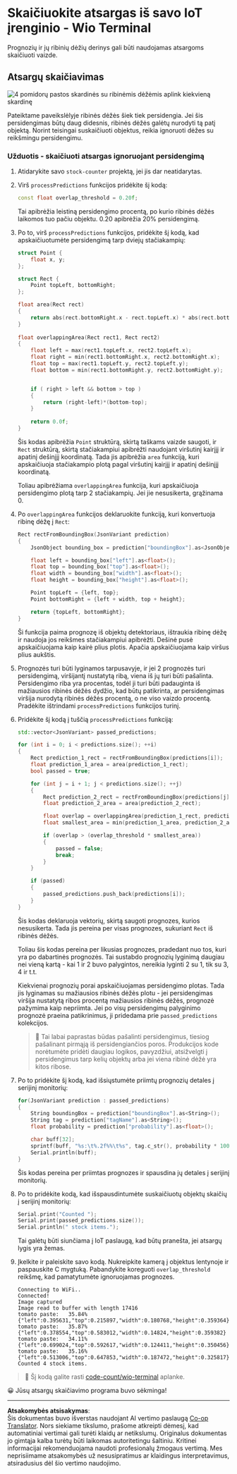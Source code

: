 <!--
CO_OP_TRANSLATOR_METADATA:
{
  "original_hash": "0b2ae20b0fc8e73c9598dea937cac038",
  "translation_date": "2025-08-28T20:17:15+00:00",
  "source_file": "5-retail/lessons/2-check-stock-device/wio-terminal-count-stock.md",
  "language_code": "lt"
}
-->
# Skaičiuokite atsargas iš savo IoT įrenginio - Wio Terminal

Prognozių ir jų ribinių dėžių derinys gali būti naudojamas atsargoms skaičiuoti vaizde.

## Atsargų skaičiavimas

![4 pomidorų pastos skardinės su ribinėmis dėžėmis aplink kiekvieną skardinę](../../../../../translated_images/rpi-stock-with-bounding-boxes.b5540e2ecb7cd49f1271828d3be412671d950e87625c5597ea97c90f11e01097.lt.jpg)

Pateiktame paveikslėlyje ribinės dėžės šiek tiek persidengia. Jei šis persidengimas būtų daug didesnis, ribinės dėžės galėtų nurodyti tą patį objektą. Norint teisingai suskaičiuoti objektus, reikia ignoruoti dėžes su reikšmingu persidengimu.

### Užduotis - skaičiuoti atsargas ignoruojant persidengimą

1. Atidarykite savo `stock-counter` projektą, jei jis dar neatidarytas.

1. Virš `processPredictions` funkcijos pridėkite šį kodą:

    ```cpp
    const float overlap_threshold = 0.20f;
    ```

    Tai apibrėžia leistiną persidengimo procentą, po kurio ribinės dėžės laikomos tuo pačiu objektu. 0.20 apibrėžia 20% persidengimą.

1. Po to, virš `processPredictions` funkcijos, pridėkite šį kodą, kad apskaičiuotumėte persidengimą tarp dviejų stačiakampių:

    ```cpp
    struct Point {
        float x, y;
    };

    struct Rect {
        Point topLeft, bottomRight;
    };

    float area(Rect rect)
    {
        return abs(rect.bottomRight.x - rect.topLeft.x) * abs(rect.bottomRight.y - rect.topLeft.y);
    }
     
    float overlappingArea(Rect rect1, Rect rect2)
    {
        float left = max(rect1.topLeft.x, rect2.topLeft.x);
        float right = min(rect1.bottomRight.x, rect2.bottomRight.x);
        float top = max(rect1.topLeft.y, rect2.topLeft.y);
        float bottom = min(rect1.bottomRight.y, rect2.bottomRight.y);
    
    
        if ( right > left && bottom > top )
        {
            return (right-left)*(bottom-top);
        }
        
        return 0.0f;
    }
    ```

    Šis kodas apibrėžia `Point` struktūrą, skirtą taškams vaizde saugoti, ir `Rect` struktūrą, skirtą stačiakampiui apibrėžti naudojant viršutinį kairįjį ir apatinį dešinįjį koordinatą. Tada jis apibrėžia `area` funkciją, kuri apskaičiuoja stačiakampio plotą pagal viršutinį kairįjį ir apatinį dešinįjį koordinatą.

    Toliau apibrėžiama `overlappingArea` funkcija, kuri apskaičiuoja persidengimo plotą tarp 2 stačiakampių. Jei jie nesusikerta, grąžinama 0.

1. Po `overlappingArea` funkcijos deklaruokite funkciją, kuri konvertuoja ribinę dėžę į `Rect`:

    ```cpp
    Rect rectFromBoundingBox(JsonVariant prediction)
    {
        JsonObject bounding_box = prediction["boundingBox"].as<JsonObject>();
    
        float left = bounding_box["left"].as<float>();
        float top = bounding_box["top"].as<float>();
        float width = bounding_box["width"].as<float>();
        float height = bounding_box["height"].as<float>();
    
        Point topLeft = {left, top};
        Point bottomRight = {left + width, top + height};
    
        return {topLeft, bottomRight};
    }
    ```

    Ši funkcija paima prognozę iš objektų detektoriaus, ištraukia ribinę dėžę ir naudoja jos reikšmes stačiakampiui apibrėžti. Dešinė pusė apskaičiuojama kaip kairė plius plotis. Apačia apskaičiuojama kaip viršus plius aukštis.

1. Prognozės turi būti lyginamos tarpusavyje, ir jei 2 prognozės turi persidengimą, viršijantį nustatytą ribą, viena iš jų turi būti pašalinta. Persidengimo riba yra procentas, todėl ji turi būti padauginta iš mažiausios ribinės dėžės dydžio, kad būtų patikrinta, ar persidengimas viršija nurodytą ribinės dėžės procentą, o ne viso vaizdo procentą. Pradėkite ištrindami `processPredictions` funkcijos turinį.

1. Pridėkite šį kodą į tuščią `processPredictions` funkciją:

    ```cpp
    std::vector<JsonVariant> passed_predictions;

    for (int i = 0; i < predictions.size(); ++i)
    {
        Rect prediction_1_rect = rectFromBoundingBox(predictions[i]);
        float prediction_1_area = area(prediction_1_rect);
        bool passed = true;

        for (int j = i + 1; j < predictions.size(); ++j)
        {
            Rect prediction_2_rect = rectFromBoundingBox(predictions[j]);
            float prediction_2_area = area(prediction_2_rect);

            float overlap = overlappingArea(prediction_1_rect, prediction_2_rect);
            float smallest_area = min(prediction_1_area, prediction_2_area);

            if (overlap > (overlap_threshold * smallest_area))
            {
                passed = false;
                break;
            }
        }

        if (passed)
        {
            passed_predictions.push_back(predictions[i]);
        }
    }
    ```

    Šis kodas deklaruoja vektorių, skirtą saugoti prognozes, kurios nesusikerta. Tada jis pereina per visas prognozes, sukuriant `Rect` iš ribinės dėžės.

    Toliau šis kodas pereina per likusias prognozes, pradedant nuo tos, kuri yra po dabartinės prognozės. Tai sustabdo prognozių lyginimą daugiau nei vieną kartą - kai 1 ir 2 buvo palygintos, nereikia lyginti 2 su 1, tik su 3, 4 ir t.t.

    Kiekvienai prognozių porai apskaičiuojamas persidengimo plotas. Tada jis lyginamas su mažiausios ribinės dėžės plotu - jei persidengimas viršija nustatytą ribos procentą mažiausios ribinės dėžės, prognozė pažymima kaip nepriimta. Jei po visų persidengimų palyginimo prognozė praeina patikrinimus, ji pridedama prie `passed_predictions` kolekcijos.

    > 💁 Tai labai paprastas būdas pašalinti persidengimus, tiesiog pašalinant pirmąją iš persidengiančios poros. Produkcijos kode norėtumėte pridėti daugiau logikos, pavyzdžiui, atsižvelgti į persidengimus tarp kelių objektų arba jei viena ribinė dėžė yra kitos ribose.

1. Po to pridėkite šį kodą, kad išsiųstumėte priimtų prognozių detales į serijinį monitorių:

    ```cpp
    for(JsonVariant prediction : passed_predictions)
    {
        String boundingBox = prediction["boundingBox"].as<String>();
        String tag = prediction["tagName"].as<String>();
        float probability = prediction["probability"].as<float>();

        char buff[32];
        sprintf(buff, "%s:\t%.2f%%\t%s", tag.c_str(), probability * 100.0, boundingBox.c_str());
        Serial.println(buff);
    }
    ```

    Šis kodas pereina per priimtas prognozes ir spausdina jų detales į serijinį monitorių.

1. Po to pridėkite kodą, kad išspausdintumėte suskaičiuotų objektų skaičių į serijinį monitorių:

    ```cpp
    Serial.print("Counted ");
    Serial.print(passed_predictions.size());
    Serial.println(" stock items.");
    ```

    Tai galėtų būti siunčiama į IoT paslaugą, kad būtų pranešta, jei atsargų lygis yra žemas.

1. Įkelkite ir paleiskite savo kodą. Nukreipkite kamerą į objektus lentynoje ir paspauskite C mygtuką. Pabandykite koreguoti `overlap_threshold` reikšmę, kad pamatytumėte ignoruojamas prognozes.

    ```output
    Connecting to WiFi..
    Connected!
    Image captured
    Image read to buffer with length 17416
    tomato paste:   35.84%  {"left":0.395631,"top":0.215897,"width":0.180768,"height":0.359364}
    tomato paste:   35.87%  {"left":0.378554,"top":0.583012,"width":0.14824,"height":0.359382}
    tomato paste:   34.11%  {"left":0.699024,"top":0.592617,"width":0.124411,"height":0.350456}
    tomato paste:   35.16%  {"left":0.513006,"top":0.647853,"width":0.187472,"height":0.325817}
    Counted 4 stock items.
    ```

> 💁 Šį kodą galite rasti [code-count/wio-terminal](../../../../../5-retail/lessons/2-check-stock-device/code-count/wio-terminal) aplanke.

😀 Jūsų atsargų skaičiavimo programa buvo sėkminga!

---

**Atsakomybės atsisakymas**:  
Šis dokumentas buvo išverstas naudojant AI vertimo paslaugą [Co-op Translator](https://github.com/Azure/co-op-translator). Nors siekiame tikslumo, prašome atkreipti dėmesį, kad automatiniai vertimai gali turėti klaidų ar netikslumų. Originalus dokumentas jo gimtąja kalba turėtų būti laikomas autoritetingu šaltiniu. Kritinei informacijai rekomenduojama naudoti profesionalų žmogaus vertimą. Mes neprisiimame atsakomybės už nesusipratimus ar klaidingus interpretavimus, atsiradusius dėl šio vertimo naudojimo.